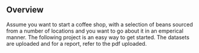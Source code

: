 ## Overview

Assume you want to start a coffee shop, with a selection of beans sourced from a number of locations and you want to go about it in an emperical manner. The following project is an easy way to get started. The datasets are uploaded and for a report, refer to the pdf uploaded.
